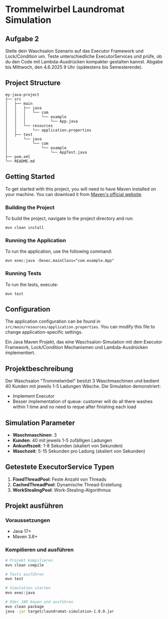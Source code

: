# Trommelwirbel Laundromat Simulation
## Aufgabe 2
Stelle dein Waschsalon Szenario auf das Executor Framework und Lock/Condition um. Teste unterschiedliche ExecutorServices und prüfe, ob du den Code mit Lambda-Ausdrücken kompakter gestalten kannst. Abgabe bis Mittwoch, den 4.6.2025 9 Uhr (spätestens bis Semesterende).


## Project Structure

```
my-java-project
├── src
│   ├── main
│   │   ├── java
│   │   │   └── com
│   │   │       └── example
│   │   │           └── App.java
│   │   └── resources
│   │       └── application.properties
│   ├── test
│       └── java
│           └── com
│               └── example
│                   └── AppTest.java
├── pom.xml
└── README.md
```

## Getting Started

To get started with this project, you will need to have Maven installed on your machine. You can download it from [Maven's official website](https://maven.apache.org/).

### Building the Project

To build the project, navigate to the project directory and run:

```
mvn clean install
```

### Running the Application

To run the application, use the following command:

```
mvn exec:java -Dexec.mainClass="com.example.App"
```

### Running Tests

To run the tests, execute:

```
mvn test
```

## Configuration

The application configuration can be found in `src/main/resources/application.properties`. You can modify this file to change application-specific settings.

Ein Java Maven Projekt, das eine Waschsalon-Simulation mit dem Executor Framework, Lock/Condition Mechanismen und Lambda-Ausdrücken implementiert.

## Projektbeschreibung

Der Waschsalon "Trommelwirbel" besitzt 3 Waschmaschinen und bedient 40 Kunden mit jeweils 1-5 Ladungen Wäsche. Die Simulation demonstriert:

- Implement Executor
- Besser implementation of queue: customer will do all there washes within 1 time and no need to reque after finishing each load

## Simulation Parameter

- **Waschmaschinen**: 3
- **Kunden**: 40 mit jeweils 1-5 zufälligen Ladungen
- **Ankunftszeit**: 1-8 Sekunden (skaliert von Sekunden)
- **Waschzeit**: 5-15 Sekunden pro Ladung (skaliert von Sekunden)

## Getestete ExecutorService Typen

1. **FixedThreadPool**: Feste Anzahl von Threads
2. **CachedThreadPool**: Dynamische Thread-Erstellung
3. **WorkStealingPool**: Work-Stealing-Algorithmus

## Projekt ausführen

### Voraussetzungen
- Java 17+
- Maven 3.6+

### Kompilieren und ausführen
```bash
# Projekt kompilieren
mvn clean compile

# Tests ausführen
mvn test

# Simulation starten
mvn exec:java

# Oder JAR bauen und ausführen
mvn clean package
java -jar target/laundromat-simulation-1.0.0.jar
```